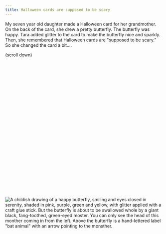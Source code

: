 ```yaml
---
title: Halloween cards are supposed to be scary
---
```


My seven year old daughter made a Halloween card for her grandmother. On the back of the card, she drew a pretty butterfly. The butterfly was happy. Tara added glitter to the card to make the butterfly nice and sparkly. Then, she remembered that Halloween cards are "supposed to be scary." So she changed the card a bit….

(scroll down)

 

&nbsp;


&nbsp;

&nbsp;

&nbsp;

&nbsp;

&nbsp;

&nbsp;

&nbsp;

&nbsp;

&nbsp;

&nbsp;

&nbsp;

&nbsp;

&nbsp;




![A childish drawing of a happy butterfly, smiling and eyes closed in serenity, shaded in pink, purple, green and yellow, with glitter applied with a craft glue stick. But the butterfly is about to be swallowed whole by a giant black, fang-toothed, green-eyed moster. You can only see the head of this monther coming in from the left. Above the butterfly is a hand-lettered label "bat animal" with an arrow pointing to the monsther.](/images/posts/2007-oct-T-bfly.jpg)